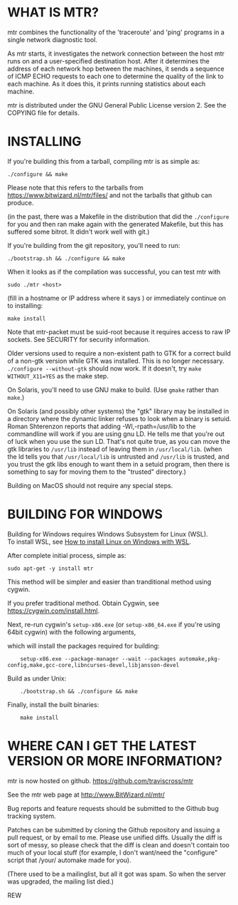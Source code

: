WHAT IS MTR?
===

mtr combines the functionality of the 'traceroute' and 'ping' programs
in a single network diagnostic tool.

As mtr starts, it investigates the network connection between the host
mtr runs on and a user-specified destination host.  After it
determines the address of each network hop between the machines,
it sends a sequence of ICMP ECHO requests to each one to determine the
quality of the link to each machine.  As it does this, it prints
running statistics about each machine.

mtr is distributed under the GNU General Public License version 2.
See the COPYING file for details.

INSTALLING
===

If you're building this from a tarball, compiling mtr is as
simple as:

	./configure && make

Please note that this refers to the tarballs from
 https://www.bitwizard.nl/mtr/files/
and not the tarballs that github can produce.

(in the past, there was a Makefile in the distribution that did
the `./configure` for you and then ran make again with the generated
Makefile, but this has suffered some bitrot. It didn't work well
with git.)

If you're building from the git repository, you'll need to run:

	./bootstrap.sh && ./configure && make

When it looks as if the compilation was successful, you can
test mtr with

	sudo ./mtr <host>

(fill in a hostname or IP address where it says <host>) or
immediately continue on to installing:

	make install

Note that mtr-packet must be suid-root because it requires access to
raw IP sockets.  See SECURITY for security information.

Older versions used to require a non-existent path to GTK for a
correct build of a non-gtk version while GTK was installed. This is
no longer necessary. `./configure --without-gtk` should now work.
If it doesn't, try `make WITHOUT_X11=YES` as the make step.

On Solaris, you'll need to use GNU make to build.
(Use `gmake` rather than `make`.)

On Solaris (and possibly other systems) the "gtk" library may be
installed in a directory where the dynamic linker refuses to look when
a binary is setuid. Roman Shterenzon reports that adding
        -Wl,-rpath=/usr/lib
to the commandline will work if you are using gnu LD. He tells me that
you're out of luck when you use the sun LD. That's not quite true, as
you can move the gtk libraries to `/usr/lib` instead of leaving them in
`/usr/local/lib`.  (when the ld tells you that `/usr/local/lib` is untrusted
and `/usr/lib` is trusted, and you trust the gtk libs enough to want them
in a setuid program, then there is something to say for moving them
to the "trusted" directory.)

Building on MacOS should not require any special steps.

BUILDING FOR WINDOWS
===

Building for Windows requires Windows Subsystem for Linux (WSL).  
To install WSL, see
[How to install Linux on Windows with WSL](https://learn.microsoft.com/en-us/windows/wsl/install).

After complete initial process,
simple as:

	sudo apt-get -y install mtr


This method will be simpler and easier than tranditional method using cygwin.

If you prefer traditional method.
Obtain Cygwin, see
https://cygwin.com/install.html.

Next, re-run cygwin's `setup-x86.exe` (or `setup-x86_64.exe` if you're using 64bit cygwin) with the following arguments,

which will install the packages required for building:

        setup-x86.exe --package-manager --wait --packages automake,pkg-config,make,gcc-core,libncurses-devel,libjansson-devel

Build as under Unix:

        ./bootstrap.sh && ./configure && make

Finally, install the built binaries:

        make install




WHERE CAN I GET THE LATEST VERSION OR MORE INFORMATION?
===

mtr is now hosted on github.
https://github.com/traviscross/mtr

See the mtr web page at http://www.BitWizard.nl/mtr/

Bug reports and feature requests should be submitted to the Github bug tracking system.

Patches can be submitted by cloning the Github repository and issuing
a pull request, or by email to me. Please use unified diffs. Usually
the diff is sort of messy, so please check that the diff is clean and
doesn't contain too much of your local stuff (for example, I don't
want/need the "configure" script that /your/ automake made for you).

(There used to be a mailinglist, but all it got was spam. So
when the server was upgraded, the mailing list died.)


REW
